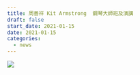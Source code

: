 ```yaml
---
title: 周善祥 Kit Armstrong  鋼琴大師班及演講
draft: false
start_date: 2021-01-15
date: 2021-01-15
categories:
  - news
---
```

![](/images/uploads/xcvnmdfs.png)